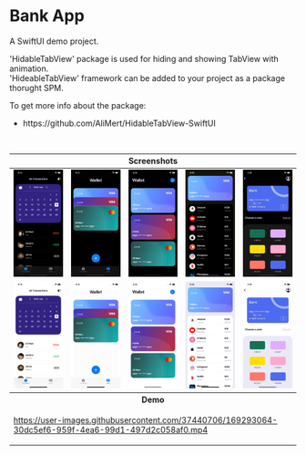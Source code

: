 # Bank App

A SwiftUI demo project.

<p>
'<t>HidableTabView</t>' package is used for hiding and showing TabView with animation. <br>
'<t>HideableTabView</t>' framework can be added to your project as a package thorught SPM. <br>
</p>

<p>
To get more info about the package:
<ul>
    <li> https://github.com/AliMert/HidableTabView-SwiftUI </li>
</ul>
</p>
<br>



<table>
<thead>
   <tr>
        <th colspan="5"><div align="center">Screenshots</div></th>
  </tr>
</thead>
<tbody>
   <tr>
        <td>
         <img src="screenshots/dark1.png" width="200"> 
        </td>
        <td>
          <img src="screenshots/dark2.png" width="200">
        </td>
        <td>
         <img src="screenshots/dark3.png" width="200">
       </td>
       <td>
         <img src="screenshots/dark4.png" width="200">
     </td>
      <td>
         <img src="screenshots/dark5.png" width="200">
     </td>
  </tr>
  <tr>
        <td>
         <img src="screenshots/light1.png" width="200"> 
        </td>
        <td>
          <img src="screenshots/light2.png" width="200">
        </td>
        <td>
         <img src="screenshots/light3.png" width="200">
     </td>
      <td>
         <img src="screenshots/light4.png" width="200">
     </td>
      <td>
         <img src="screenshots/light5.png" width="200">
     </td>
  </tr>
  <tr> 
     <th colspan="5">
     <div align="center">
        <b>Demo</b>
</div>
</th>
  </tr>
  <tr>
     <td colspan="5">
         

https://user-images.githubusercontent.com/37440706/169293064-30dc5ef6-959f-4ea6-99d1-497d2c058af0.mp4


  </tr>
</tbody>
</table>
